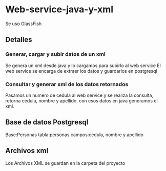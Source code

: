 # Web-service-java-y-xml
Se uso GlassFish
## Detalles
### Generar, cargar y subir datos de un xml
Se genera un xml desde java y lo cargamos para subirlo al web service
El web service se encarga de extraer los datos y guardarlos en postgresql
### Consultar y generar xml de los datos retornados
Pasamos un numero de cedula al web service y se realiza la consulta,
retorna cedula, nombre y apellido.
con esos datos en java generamos el xml.
## Base de datos Postgresql
Base:Personas
tabla:personas
campos:cedula, nombre y apellido
## Archivos xml
Los Archivos XML se guardan en la carpeta del proyecto